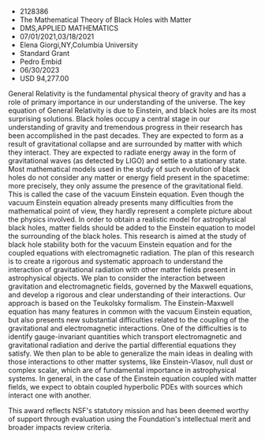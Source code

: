 
* 2128386
* The Mathematical Theory of Black Holes with Matter
* DMS,APPLIED MATHEMATICS
* 07/01/2021,03/18/2021
* Elena Giorgi,NY,Columbia University
* Standard Grant
* Pedro Embid
* 06/30/2023
* USD 94,277.00

General Relativity is the fundamental physical theory of gravity and has a role
of primary importance in our understanding of the universe. The key equation of
General Relativity is due to Einstein, and black holes are its most surprising
solutions. Black holes occupy a central stage in our understanding of gravity
and tremendous progress in their research has been accomplished in the past
decades. They are expected to form as a result of gravitational collapse and are
surrounded by matter with which they interact. They are expected to radiate
energy away in the form of gravitational waves (as detected by LIGO) and settle
to a stationary state. Most mathematical models used in the study of such
evolution of black holes do not consider any matter or energy field present in
the spacetime: more precisely, they only assume the presence of the
gravitational field. This is called the case of the vacuum Einstein equation.
Even though the vacuum Einstein equation already presents many difficulties from
the mathematical point of view, they hardly represent a complete picture about
the physics involved. In order to obtain a realistic model for astrophysical
black holes, matter fields should be added to the Einstein equation to model the
surrounding of the black holes. This research is aimed at the study of black
hole stability both for the vacuum Einstein equation and for the coupled
equations with electromagnetic radiation. The plan of this research is to create
a rigorous and systematic approach to understand the interaction of
gravitational radiation with other matter fields present in astrophysical
objects. We plan to consider the interaction between gravitation and
electromagnetic fields, governed by the Maxwell equations, and develop a
rigorous and clear understanding of their interactions. Our approach is based on
the Teukolsky formalism. The Einstein-Maxwell equation has many features in
common with the vacuum Einstein equation, but also presents new substantial
difficulties related to the coupling of the gravitational and electromagnetic
interactions. One of the difficulties is to identify gauge-invariant quantities
which transport electromagnetic and gravitational radiation and derive the
partial differential equations they satisfy. We then plan to be able to
generalize the main ideas in dealing with those interactions to other matter
systems, like Einstein-Vlasov, null dust or complex scalar, which are of
fundamental importance in astrophysical systems. In general, in the case of the
Einstein equation coupled with matter fields, we expect to obtain coupled
hyperbolic PDEs with sources which interact one with another.

This award reflects NSF's statutory mission and has been deemed worthy of
support through evaluation using the Foundation's intellectual merit and broader
impacts review criteria.
